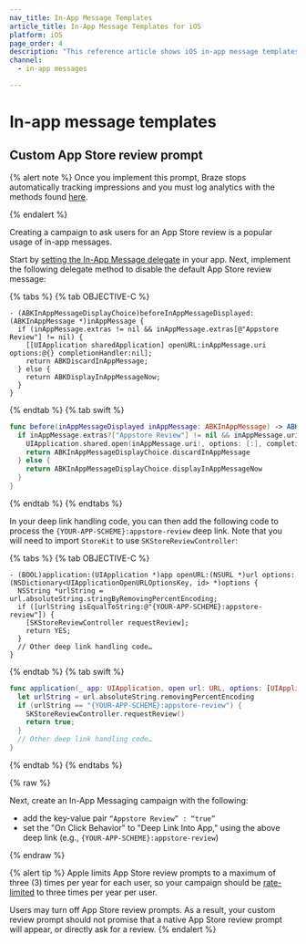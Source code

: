 ```yaml
---
nav_title: In-App Message Templates
article_title: In-App Message Templates for iOS
platform: iOS
page_order: 4
description: "This reference article shows iOS in-app message templates."
channel:
  - in-app messages

---
```


# In-app message templates

## Custom App Store review prompt

{% alert note %}
Once you implement this prompt, Braze stops automatically tracking impressions and you must log analytics with the methods found [here]({{site.baseurl}}/developer_guide/platform_integration_guides/ios/in-app_messaging/customization/#logging-impressions-and-clicks).

{% endalert %}

Creating a campaign to ask users for an App Store review is a popular usage of in-app messages.

Start by [setting the In-App Message delegate][30] in your app. Next, implement the following delegate method to disable the default App Store review message:

{% tabs %}
{% tab OBJECTIVE-C %}

```objc
- (ABKInAppMessageDisplayChoice)beforeInAppMessageDisplayed:(ABKInAppMessage *)inAppMessage {
  if (inAppMessage.extras != nil && inAppMessage.extras[@"Appstore Review"] != nil) {
    [[UIApplication sharedApplication] openURL:inAppMessage.uri options:@{} completionHandler:nil];
    return ABKDiscardInAppMessage;
  } else {
    return ABKDisplayInAppMessageNow;
  }
}
```

{% endtab %}
{% tab swift %}

```swift
func before(inAppMessageDisplayed inAppMessage: ABKInAppMessage) -> ABKInAppMessageDisplayChoice {
  if inAppMessage.extras?["Appstore Review"] != nil && inAppMessage.uri != nil {
    UIApplication.shared.open(inAppMessage.uri!, options: [:], completionHandler: nil)
    return ABKInAppMessageDisplayChoice.discardInAppMessage
  } else {
    return ABKInAppMessageDisplayChoice.displayInAppMessageNow
  }
}
```

{% endtab %}
{% endtabs %}

In your deep link handling code, you can then add the following code to process the `{YOUR-APP-SCHEME}:appstore-review` deep link. Note that you will need to import `StoreKit` to use `SKStoreReviewController`:

{% tabs %}
{% tab OBJECTIVE-C %}

```objc
- (BOOL)application:(UIApplication *)app openURL:(NSURL *)url options:(NSDictionary<UIApplicationOpenURLOptionsKey, id> *)options {
  NSString *urlString = url.absoluteString.stringByRemovingPercentEncoding;
  if ([urlString isEqualToString:@"{YOUR-APP-SCHEME}:appstore-review"]) {
    [SKStoreReviewController requestReview];
    return YES;
  }
  // Other deep link handling code…
}
```

{% endtab %}
{% tab swift %}

```swift
func application(_ app: UIApplication, open url: URL, options: [UIApplicationOpenURLOptionsKey : Any] = [:]) -> Bool {
  let urlString = url.absoluteString.removingPercentEncoding
  if (urlString == "{YOUR-APP-SCHEME}:appstore-review") {
    SKStoreReviewController.requestReview()
    return true;
  }
  // Other deep link handling code…
}
```

{% endtab %}
{% endtabs %}

{% raw %}

Next, create an In-App Messaging campaign with the following:

- add the key-value pair `“Appstore Review” : “true”`
- set the "On Click Behavior" to "Deep Link Into App," using the above deep link (e.g., `{YOUR-APP-SCHEME}:appstore-review`)

{% endraw %}

{% alert tip %}
  Apple limits App Store review prompts to a maximum of three (3) times per year for each user, so your campaign should be [rate-limited]({{site.baseurl}}/user_guide/engagement_tools/campaigns/testing_and_more/rate-limiting/#user-centric-rate-limiting) to three times per year per user.

  Users may turn off App Store review prompts. As a result, your custom review prompt should not promise that a native App Store review prompt will appear, or directly ask for a review.
{% endalert %}

[30]: #in-app-message-controller-delegate
